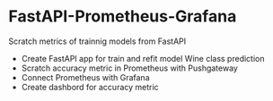 # FastAPI-Prometheus-Grafana
Scratch metrics of trainnig models from FastAPI 
* Create FastAPI app for train and refit model Wine class prediction
* Scratch accuracy metric in Prometheus with Pushgateway
* Connect Prometheus with Grafana
* Create dashbord for accuracy metric
